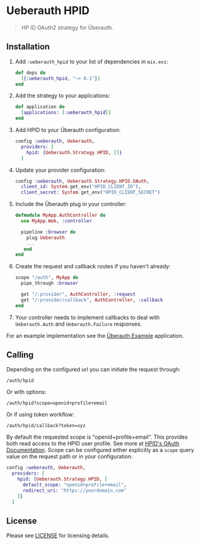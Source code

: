 # Ueberauth HPID

> HP ID OAuth2 strategy for Überauth.

## Installation

1. Add `:ueberauth_hpid` to your list of dependencies in `mix.exs`:

    ```elixir
    def deps do
      [{:ueberauth_hpid, "~> 0.1"}]
    end
    ```

1. Add the strategy to your applications:

    ```elixir
    def application do
      [applications: [:ueberauth_hpid]]
    end
    ```

1. Add HPID to your Überauth configuration:

    ```elixir
    config :ueberauth, Ueberauth,
      providers: [
        hpid: {Ueberauth.Strategy.HPID, []}
      ]
    ```

1.  Update your provider configuration:

    ```elixir
    config :ueberauth, Ueberauth.Strategy.HPID.OAuth,
      client_id: System.get_env("HPID_CLIENT_ID"),
      client_secret: System.get_env("HPID_CLIENT_SECRET")
    ```

1.  Include the Überauth plug in your controller:

    ```elixir
    defmodule MyApp.AuthController do
      use MyApp.Web, :controller

      pipeline :browser do
        plug Ueberauth
        ...
       end
    end
    ```

1.  Create the request and callback routes if you haven't already:

    ```elixir
    scope "/auth", MyApp do
      pipe_through :browser

      get "/:provider", AuthController, :request
      get "/:provider/callback", AuthController, :callback
    end
    ```

1. Your controller needs to implement callbacks to deal with `Ueberauth.Auth` and `Ueberauth.Failure` responses.

For an example implementation see the [Überauth Example](https://github.com/ueberauth/ueberauth_example) application.

## Calling

Depending on the configured url you can initiate the request through:

    /auth/hpid

Or with options:

    /auth/hpid?scope=openid+profile+email
    
Or if using token workflow:

    /auth/hpid/callback?token=xyz

By default the requested scope is "openid+profile+email". This provides both read access to the HPID user profile. See more at [HPID's OAuth Documentation](https://developers.hp.com/hp-id/doc/authn-scopes). Scope can be configured either explicitly as a `scope` query value on the request path or in your configuration:

```elixir
config :ueberauth, Ueberauth,
  providers: [
    hpid: {Ueberauth.Strategy.HPID, [
      default_scope: "openid+profile+email",
      redirect_uri: "https://yourdomain.com"
    ]}
  ]
```

## License

Please see [LICENSE](https://github.com/VIPAAR/ueberauth_hpid/blob/master/LICENSE) for licensing details.

